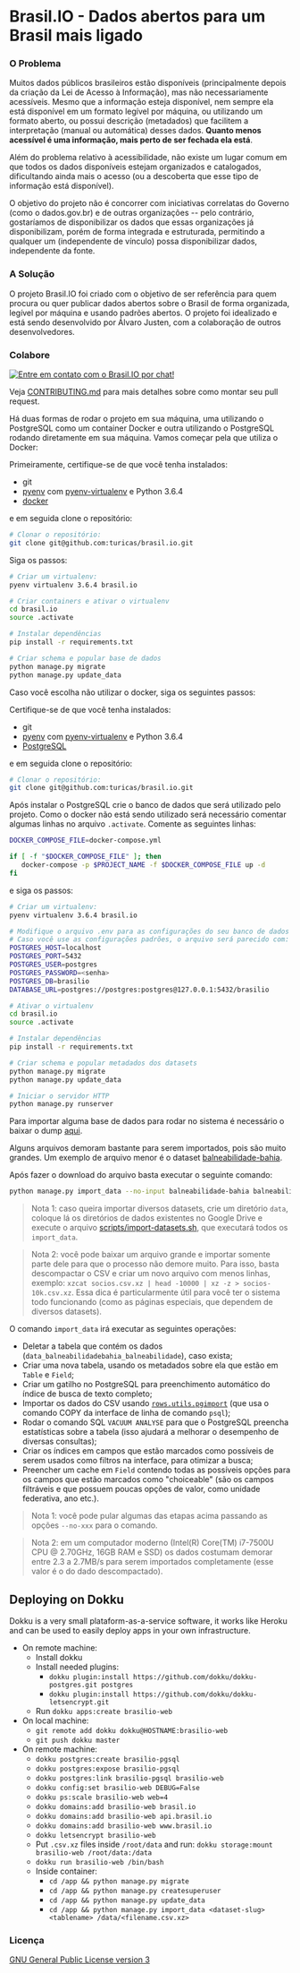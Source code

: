 # Brasil.IO - Dados abertos para um Brasil mais ligado

### O Problema

Muitos dados públicos brasileiros estão disponíveis (principalmente depois da
criação da Lei de Acesso à Informação), mas não necessariamente acessíveis.
Mesmo que a informação esteja disponível, nem sempre ela está disponível em um
formato legível por máquina, ou utilizando um formato aberto, ou possui
descrição (metadados) que facilitem a interpretação (manual ou automática)
desses dados. **Quanto menos acessível é uma informação, mais perto de ser
fechada ela está**.

Além do problema relativo à acessibilidade, não existe um lugar comum em que
todos os dados disponíveis estejam organizados e catalogados, dificultando
ainda mais o acesso (ou a descoberta que esse tipo de informação está
disponível).

O objetivo do projeto não é concorrer com iniciativas correlatas do Governo
(como o dados.gov.br) e de outras organizações -- pelo contrário, gostaríamos
de disponibilizar os dados que essas organizações já disponibilizam, porém de
forma integrada e estruturada, permitindo a qualquer um (independente de
vínculo) possa disponibilizar dados, independente da fonte.


### A Solução

O projeto Brasil.IO foi criado com o objetivo de ser referência para quem
procura ou quer publicar dados abertos sobre o Brasil de forma organizada,
legível por máquina e usando padrões abertos. O projeto foi idealizado e está
sendo desenvolvido por Álvaro Justen, com a colaboração de outros
desenvolvedores.


### Colabore

[![Entre em contato com o Brasil.IO por chat!](docs/chat-banner.png)](https://chat.brasil.io/)

Veja [CONTRIBUTING.md](CONTRIBUTING.md) para mais detalhes sobre como montar seu pull request.

Há duas formas de rodar o projeto em sua máquina, uma utilizando o PostgreSQL
como um container Docker e outra utilizando o PostgreSQL rodando diretamente
em sua máquina. Vamos começar pela que utiliza o Docker:

Primeiramente, certifique-se de que você tenha instalados:

- git
- [pyenv](https://github.com/pyenv/pyenv) com
  [pyenv-virtualenv](https://github.com/pyenv/pyenv-virtualenv) e Python 3.6.4
- [docker](https://www.docker.com/)

e em seguida clone o repositório:

```bash
# Clonar o repositório:
git clone git@github.com:turicas/brasil.io.git

```

Siga os passos:

```bash
# Criar um virtualenv:
pyenv virtualenv 3.6.4 brasil.io

# Criar containers e ativar o virtualenv
cd brasil.io
source .activate

# Instalar dependências
pip install -r requirements.txt

# Criar schema e popular base de dados
python manage.py migrate
python manage.py update_data
```

Caso você escolha não utilizar o docker, siga os seguintes passos:

Certifique-se de que você tenha instalados:

- git
- [pyenv](https://github.com/pyenv/pyenv) com
  [pyenv-virtualenv](https://github.com/pyenv/pyenv-virtualenv) e Python 3.6.4
- [PostgreSQL](https://www.postgresql.org/)

e em seguida clone o repositório:

```bash
# Clonar o repositório:
git clone git@github.com:turicas/brasil.io.git

```

Após instalar o PostgreSQL crie o banco de dados que será utilizado pelo
projeto. Como o docker não está sendo utilizado será necessário comentar
algumas linhas no arquivo `.activate`. Comente as seguintes linhas:

```bash
DOCKER_COMPOSE_FILE=docker-compose.yml

if [ -f "$DOCKER_COMPOSE_FILE" ]; then
   docker-compose -p $PROJECT_NAME -f $DOCKER_COMPOSE_FILE up -d
fi
```

e siga os passos:

```bash
# Criar um virtualenv:
pyenv virtualenv 3.6.4 brasil.io

# Modifique o arquivo .env para as configurações do seu banco de dados
# Caso você use as configurações padrões, o arquivo será parecido com:
POSTGRES_HOST=localhost
POSTGRES_PORT=5432
POSTGRES_USER=postgres
POSTGRES_PASSWORD=<senha>
POSTGRES_DB=brasilio
DATABASE_URL=postgres://postgres:postgres@127.0.0.1:5432/brasilio

# Ativar o virtualenv
cd brasil.io
source .activate

# Instalar dependências
pip install -r requirements.txt

# Criar schema e popular metadados dos datasets
python manage.py migrate
python manage.py update_data

# Iniciar o servidor HTTP
python manage.py runserver
```

Para importar alguma base de dados para rodar no sistema é necessário o baixar
o dump
[aqui](https://drive.google.com/drive/u/0/folders/1yJyDFbTfX8w3uEJ9mTIN3Jow5TvJsYo7).

Alguns arquivos demoram bastante para serem importados, pois são muito grandes.
Um exemplo de arquivo menor é o dataset
[balneabilidade-bahia](https://drive.google.com/file/d/1-Ctem8laBPl9MBlbkoxqzEZU1paZZTA8/view?usp=sharing).

Após fazer o download do arquivo basta executar o seguinte comando:

```bash
python manage.py import_data --no-input balneabilidade-bahia balneabilidade balneabilidade-bahia.csv.xz
```

> Nota 1: caso queira importar diversos datasets, crie um diretório `data`,
> coloque lá os diretórios de dados existentes no Google Drive e execute o
> arquivo [scripts/import-datasets.sh](scripts/import-datasets.sh), que
> executará todos os `import_data`.

> Nota 2: você pode baixar um arquivo grande e importar somente parte dele para
> que o processo não demore muito. Para isso, basta descompactar o CSV e
> criar um novo arquivo com menos linhas, exemplo:
> `xzcat socios.csv.xz | head -10000 | xz -z > socios-10k.csv.xz`. Essa dica é
> particularmente útil para você ter o sistema todo funcionando (como as
> páginas especiais, que dependem de diversos datasets).

O comando `import_data` irá executar as seguintes operações:

- Deletar a tabela que contém os dados
  (`data_balneabilidadebahia_balneabilidade`), caso exista;
- Criar uma nova tabela, usando os metadados sobre ela que estão em `Table` e
  `Field`;
- Criar um gatilho no PostgreSQL para preenchimento automático do índice de
  busca de texto completo;
- Importar os dados do CSV usando
  [`rows.utils.pgimport`](https://github.com/turicas/rows/blob/develop/rows/utils.py#L580)
  (que usa o comando COPY da interface de linha de comando `psql`);
- Rodar o comando SQL `VACUUM ANALYSE` para que o PostgreSQL preencha
  estatísticas sobre a tabela (isso ajudará a melhorar o desempenho de diversas
  consultas);
- Criar os índices em campos que estão marcados como possíveis de serem usados
  como filtros na interface, para otimizar a busca;
- Preencher um cache em `Field` contendo todas as possíveis opções para os
  campos que estão marcados como "choiceable" (são os campos filtráveis e que
  possuem poucas opções de valor, como unidade federativa, ano etc.).

> Nota 1: você pode pular algumas das etapas acima passando as opções
> `--no-xxx` para o comando.

> Nota 2: em um computador moderno (Intel(R) Core(TM) i7-7500U CPU @ 2.70GHz,
> 16GB RAM e SSD) os dados costumam demorar entre 2.3 a 2.7MB/s para serem
> importados completamente (esse valor é o do dado descompactado).


## Deploying on Dokku

Dokku is a very small plataform-as-a-service software, it works like Heroku
and can be used to easily deploy apps in your own infrastructure.

- On remote machine:
  - Install dokku
  - Install needed plugins:
    - `dokku plugin:install https://github.com/dokku/dokku-postgres.git postgres`
    - `dokku plugin:install https://github.com/dokku/dokku-letsencrypt.git`
  - Run `dokku apps:create brasilio-web`
- On local machine:
  - `git remote add dokku dokku@HOSTNAME:brasilio-web`
  - `git push dokku master`
- On remote machine:
  - `dokku postgres:create brasilio-pgsql`
  - `dokku postgres:expose brasilio-pgsql`
  - `dokku postgres:link brasilio-pgsql brasilio-web`
  - `dokku config:set brasilio-web DEBUG=False`
  - `dokku ps:scale brasilio-web web=4`
  - `dokku domains:add brasilio-web brasil.io`
  - `dokku domains:add brasilio-web api.brasil.io`
  - `dokku domains:add brasilio-web www.brasil.io`
  - `dokku letsencrypt brasilio-web`
  - Put `.csv.xz` files inside `/root/data` and run: `dokku storage:mount brasilio-web /root/data:/data`
  - `dokku run brasilio-web /bin/bash`
  - Inside container:
    - `cd /app && python manage.py migrate`
    - `cd /app && python manage.py createsuperuser`
    - `cd /app && python manage.py update_data`
    - `cd /app && python manage.py import_data <dataset-slug> <tablename> /data/<filename.csv.xz>`


### Licença

[GNU General Public License version 3](https://www.gnu.org/licenses/gpl.html)
